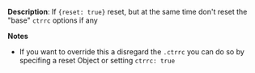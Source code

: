__Description__: If `{reset: true}` reset, but at the same time don't reset the "base" `ctrrc` options if any


__Notes__

+ If you want to override this a disregard the `.ctrrc` you can do so by specifing a reset Object or setting `ctrrc: true`
